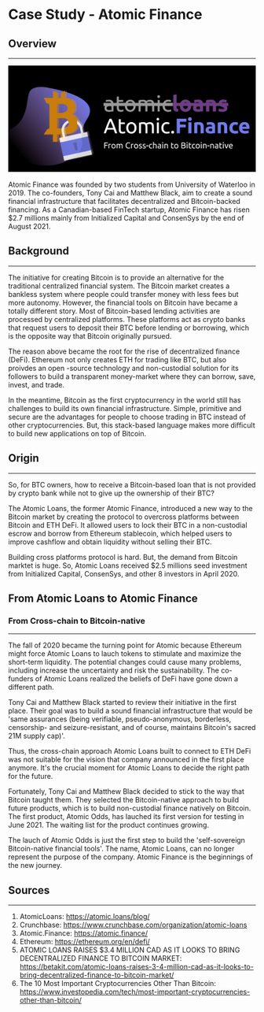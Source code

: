 # Case Study - Atomic Finance

## Overview 
----
![from atomic loans to atomic finance](atomic.PNG)

Atomic Finance was founded by two students from University of Waterloo in 2019. The co-founders, Tony Cai and Matthew Black, aim to create a sound financial infrastructure that facilitates decentralized and Bitcoin-backed financing. As a Canadian-based FinTech startup, Atomic Finance has risen $2.7 millions mainly from Initialized Capital and ConsenSys by the end of August 2021.

## Background
----
The initiative for creating Bitcoin is to provide an alternative for the traditional centralized financial system. The Bitcoin market creates a bankless system where people could transfer money with less fees but more autonomy. However, the financial tools on Bitcoin have became a totally different story. Most of Bitcoin-based lending activities are processed by centralized platforms. These platforms act as crypto banks that request users to deposit their BTC before lending or borrowing, which is the opposite way that Bitcoin originally pursued.

The reason above became the root for the rise of decentralized finance (DeFi). Ethereum not only creates ETH for trading like BTC, but also proivdes an open -source technology and non-custodial solution for its followers to build a transparent money-market where they can borrow, save, invest, and trade. 

In the meantime, Bitcoin as the first cryptocurrency in the world still has challenges to build its own financial infrastructure. Simple, primitive and secure are the advantages for people to choose trading in BTC instead of other cryptocurrencies. But, this stack-based language makes more difficult to build new applications on top of Bitcoin.  

## Origin
----
So, for BTC owners, how to receive a Bitcoin-based loan that is not provided by crypto bank while not to give up the ownership of their BTC?

The Atomic Loans, the former Atomic Finance, introduced a new way to the Bitcoin market by creating the protocol to overcross platforms between Bitcoin and ETH DeFi. It allowed users to lock their BTC in a non-custodial escrow and borrow from Ethereum stablecoin, which helped users to improve cashflow and obtain liquidity without selling their BTC. 

Building cross platforms protocol is hard. But, the demand from Bitcoin marktet is huge. So, Atomic Loans received $2.5 millions seed investment from Initialized Capital, ConsenSys, and other 8 investors in April 2020.

## From Atomic Loans to Atomic Finance
### From Cross-chain to Bitcoin-native
----
The fall of 2020 became the turning point for Atomic because Ethereum might force Atomic Loans to lauch tokens to stimulate and maximize the short-term liquidity. The potential changes could cause many problems, including increase the uncertainty and risk the sustainability. The co-funders of Atomic Loans realized the beliefs of DeFi have gone down a different path.

Tony Cai and Matthew Black started to review their initiative in the first place. Their goal was to build a sound financial infrastructure that would be 'same assurances (being verifiable, pseudo-anonymous, borderless, censorship- and seizure-resistant, and of course, maintains Bitcoin's sacred 21M supply cap)'. 

Thus, the cross-chain approach Atomic Loans built to connect to ETH DeFi was not suitable for the vision that company announced in the first place anymore. It's the crucial moment for Atomic Loans to decide the right path for the future.

Fortunately, Tony Cai and Matthew Black decided to stick to the way that Bitcoin taught them. They selected the Bitcoin-native approach to build future products, which is to build non-custodial finance natively on Bitcoin. The first product, Atomic Odds, has lauched its first version for testing in June 2021. The waiting list for the product continues growing.

The lauch of Atomic Odds is just the first step to build the 'self-sovereign Bitcoin-native financial tools'. The name, Atomic Loans, can no longer represent the purpose of the company. Atomic Finance is the beginnings of the new journey.

## Sources
----
1.	AtomicLoans:  https://atomic.loans/blog/
2.	Crunchbase:  https://www.crunchbase.com/organization/atomic-loans 
3.	Atomic.Finance: https://atomic.finance/
4.	Ethereum: https://ethereum.org/en/defi/
5.  ATOMIC LOANS RAISES $3.4 MILLION CAD AS IT LOOKS TO BRING DECENTRALIZED FINANCE TO BITCOIN MARKET: https://betakit.com/atomic-loans-raises-3-4-million-cad-as-it-looks-to-bring-decentralized-finance-to-bitcoin-market/
6. The 10 Most Important Cryptocurrencies Other Than Bitcoin: https://www.investopedia.com/tech/most-important-cryptocurrencies-other-than-bitcoin/

